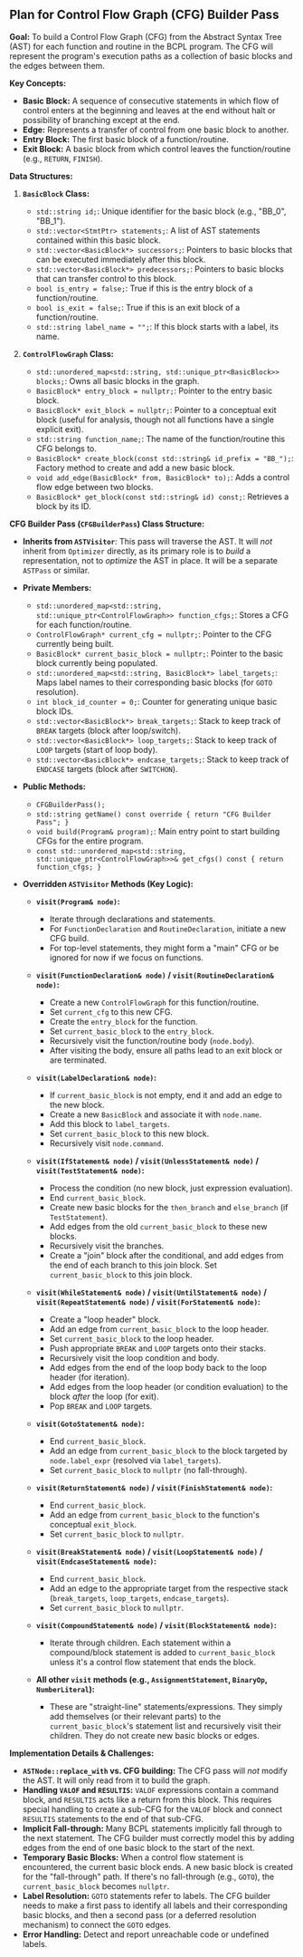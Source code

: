 ## Plan for Control Flow Graph (CFG) Builder Pass

**Goal:** To build a Control Flow Graph (CFG) from the Abstract Syntax Tree (AST) for each function and routine in the BCPL program. The CFG will represent the program's execution paths as a collection of basic blocks and the edges between them.

**Key Concepts:**

*   **Basic Block:** A sequence of consecutive statements in which flow of control enters at the beginning and leaves at the end without halt or possibility of branching except at the end.
*   **Edge:** Represents a transfer of control from one basic block to another.
*   **Entry Block:** The first basic block of a function/routine.
*   **Exit Block:** A basic block from which control leaves the function/routine (e.g., `RETURN`, `FINISH`).

**Data Structures:**

1.  **`BasicBlock` Class:**
    *   `std::string id;`: Unique identifier for the basic block (e.g., "BB_0", "BB_1").
    *   `std::vector<StmtPtr> statements;`: A list of AST statements contained within this basic block.
    *   `std::vector<BasicBlock*> successors;`: Pointers to basic blocks that can be executed immediately after this block.
    *   `std::vector<BasicBlock*> predecessors;`: Pointers to basic blocks that can transfer control to this block.
    *   `bool is_entry = false;`: True if this is the entry block of a function/routine.
    *   `bool is_exit = false;`: True if this is an exit block of a function/routine.
    *   `std::string label_name = "";`: If this block starts with a label, its name.

2.  **`ControlFlowGraph` Class:**
    *   `std::unordered_map<std::string, std::unique_ptr<BasicBlock>> blocks;`: Owns all basic blocks in the graph.
    *   `BasicBlock* entry_block = nullptr;`: Pointer to the entry basic block.
    *   `BasicBlock* exit_block = nullptr;`: Pointer to a conceptual exit block (useful for analysis, though not all functions have a single explicit exit).
    *   `std::string function_name;`: The name of the function/routine this CFG belongs to.
    *   `BasicBlock* create_block(const std::string& id_prefix = "BB_");`: Factory method to create and add a new basic block.
    *   `void add_edge(BasicBlock* from, BasicBlock* to);`: Adds a control flow edge between two blocks.
    *   `BasicBlock* get_block(const std::string& id) const;`: Retrieves a block by its ID.

**CFG Builder Pass (`CFGBuilderPass`) Class Structure:**

*   **Inherits from `ASTVisitor`**: This pass will traverse the AST. It will *not* inherit from `Optimizer` directly, as its primary role is to *build* a representation, not to *optimize* the AST in place. It will be a separate `ASTPass` or similar.
*   **Private Members:**
    *   `std::unordered_map<std::string, std::unique_ptr<ControlFlowGraph>> function_cfgs;`: Stores a CFG for each function/routine.
    *   `ControlFlowGraph* current_cfg = nullptr;`: Pointer to the CFG currently being built.
    *   `BasicBlock* current_basic_block = nullptr;`: Pointer to the basic block currently being populated.
    *   `std::unordered_map<std::string, BasicBlock*> label_targets;`: Maps label names to their corresponding basic blocks (for `GOTO` resolution).
    *   `int block_id_counter = 0;`: Counter for generating unique basic block IDs.
    *   `std::vector<BasicBlock*> break_targets;`: Stack to keep track of `BREAK` targets (block after loop/switch).
    *   `std::vector<BasicBlock*> loop_targets;`: Stack to keep track of `LOOP` targets (start of loop body).
    *   `std::vector<BasicBlock*> endcase_targets;`: Stack to keep track of `ENDCASE` targets (block after `SWITCHON`).

*   **Public Methods:**
    *   `CFGBuilderPass();`
    *   `std::string getName() const override { return "CFG Builder Pass"; }`
    *   `void build(Program& program);`: Main entry point to start building CFGs for the entire program.
    *   `const std::unordered_map<std::string, std::unique_ptr<ControlFlowGraph>>& get_cfgs() const { return function_cfgs; }`

*   **Overridden `ASTVisitor` Methods (Key Logic):**

    *   **`visit(Program& node)`:**
        *   Iterate through declarations and statements.
        *   For `FunctionDeclaration` and `RoutineDeclaration`, initiate a new CFG build.
        *   For top-level statements, they might form a "main" CFG or be ignored for now if we focus on functions.

    *   **`visit(FunctionDeclaration& node)` / `visit(RoutineDeclaration& node)`:**
        *   Create a new `ControlFlowGraph` for this function/routine.
        *   Set `current_cfg` to this new CFG.
        *   Create the `entry_block` for the function.
        *   Set `current_basic_block` to the `entry_block`.
        *   Recursively visit the function/routine body (`node.body`).
        *   After visiting the body, ensure all paths lead to an exit block or are terminated.

    *   **`visit(LabelDeclaration& node)`:**
        *   If `current_basic_block` is not empty, end it and add an edge to the new block.
        *   Create a new `BasicBlock` and associate it with `node.name`.
        *   Add this block to `label_targets`.
        *   Set `current_basic_block` to this new block.
        *   Recursively visit `node.command`.

    *   **`visit(IfStatement& node)` / `visit(UnlessStatement& node)` / `visit(TestStatement& node)`:**
        *   Process the condition (no new block, just expression evaluation).
        *   End `current_basic_block`.
        *   Create new basic blocks for the `then_branch` and `else_branch` (if `TestStatement`).
        *   Add edges from the old `current_basic_block` to these new blocks.
        *   Recursively visit the branches.
        *   Create a "join" block after the conditional, and add edges from the end of each branch to this join block. Set `current_basic_block` to this join block.

    *   **`visit(WhileStatement& node)` / `visit(UntilStatement& node)` / `visit(RepeatStatement& node)` / `visit(ForStatement& node)`:**
        *   Create a "loop header" block.
        *   Add an edge from `current_basic_block` to the loop header.
        *   Set `current_basic_block` to the loop header.
        *   Push appropriate `BREAK` and `LOOP` targets onto their stacks.
        *   Recursively visit the loop condition and body.
        *   Add edges from the end of the loop body back to the loop header (for iteration).
        *   Add edges from the loop header (or condition evaluation) to the block *after* the loop (for exit).
        *   Pop `BREAK` and `LOOP` targets.

    *   **`visit(GotoStatement& node)`:**
        *   End `current_basic_block`.
        *   Add an edge from `current_basic_block` to the block targeted by `node.label_expr` (resolved via `label_targets`).
        *   Set `current_basic_block` to `nullptr` (no fall-through).

    *   **`visit(ReturnStatement& node)` / `visit(FinishStatement& node)`:**
        *   End `current_basic_block`.
        *   Add an edge from `current_basic_block` to the function's conceptual `exit_block`.
        *   Set `current_basic_block` to `nullptr`.

    *   **`visit(BreakStatement& node)` / `visit(LoopStatement& node)` / `visit(EndcaseStatement& node)`:**
        *   End `current_basic_block`.
        *   Add an edge to the appropriate target from the respective stack (`break_targets`, `loop_targets`, `endcase_targets`).
        *   Set `current_basic_block` to `nullptr`.

    *   **`visit(CompoundStatement& node)` / `visit(BlockStatement& node)`:**
        *   Iterate through children. Each statement within a compound/block statement is added to `current_basic_block` unless it's a control flow statement that ends the block.

    *   **All other `visit` methods (e.g., `AssignmentStatement`, `BinaryOp`, `NumberLiteral`):**
        *   These are "straight-line" statements/expressions. They simply add themselves (or their relevant parts) to the `current_basic_block`'s statement list and recursively visit their children. They do not create new basic blocks or edges.

**Implementation Details & Challenges:**

*   **`ASTNode::replace_with` vs. CFG building:** The CFG pass will *not* modify the AST. It will only read from it to build the graph.
*   **Handling `VALOF` and `RESULTIS`:** `VALOF` expressions contain a command block, and `RESULTIS` acts like a return from this block. This requires special handling to create a sub-CFG for the `VALOF` block and connect `RESULTIS` statements to the end of that sub-CFG.
*   **Implicit Fall-through:** Many BCPL statements implicitly fall through to the next statement. The CFG builder must correctly model this by adding edges from the end of one basic block to the start of the next.
*   **Temporary Basic Blocks:** When a control flow statement is encountered, the current basic block ends. A new basic block is created for the "fall-through" path. If there's no fall-through (e.g., `GOTO`), the `current_basic_block` becomes `nullptr`.
*   **Label Resolution:** `GOTO` statements refer to labels. The CFG builder needs to make a first pass to identify all labels and their corresponding basic blocks, and then a second pass (or a deferred resolution mechanism) to connect the `GOTO` edges.
*   **Error Handling:** Detect and report unreachable code or undefined labels.
